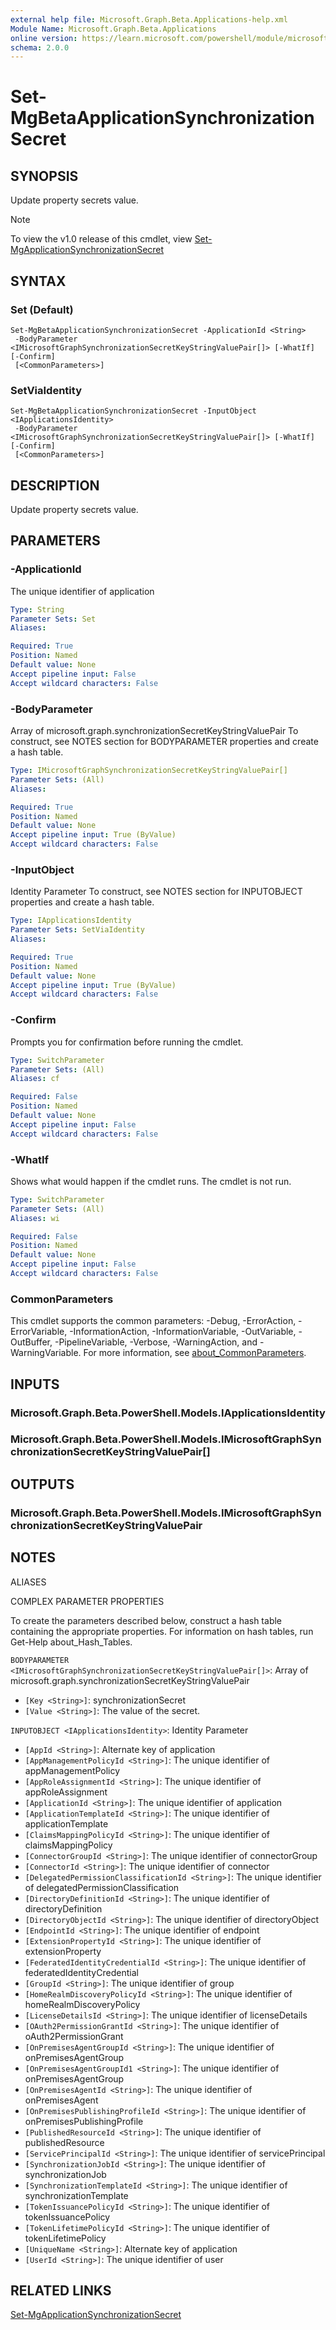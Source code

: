 ```yaml
---
external help file: Microsoft.Graph.Beta.Applications-help.xml
Module Name: Microsoft.Graph.Beta.Applications
online version: https://learn.microsoft.com/powershell/module/microsoft.graph.beta.applications/set-mgbetaapplicationsynchronizationsecret
schema: 2.0.0
---
```


# Set-MgBetaApplicationSynchronizationSecret

## SYNOPSIS
Update property secrets value.

> [!NOTE]
> To view the v1.0 release of this cmdlet, view [Set-MgApplicationSynchronizationSecret](/powershell/module/Microsoft.Graph.Applications/Set-MgApplicationSynchronizationSecret?view=graph-powershell-1.0)

## SYNTAX

### Set (Default)
```
Set-MgBetaApplicationSynchronizationSecret -ApplicationId <String>
 -BodyParameter <IMicrosoftGraphSynchronizationSecretKeyStringValuePair[]> [-WhatIf] [-Confirm]
 [<CommonParameters>]
```

### SetViaIdentity
```
Set-MgBetaApplicationSynchronizationSecret -InputObject <IApplicationsIdentity>
 -BodyParameter <IMicrosoftGraphSynchronizationSecretKeyStringValuePair[]> [-WhatIf] [-Confirm]
 [<CommonParameters>]
```

## DESCRIPTION
Update property secrets value.

## PARAMETERS

### -ApplicationId
The unique identifier of application

```yaml
Type: String
Parameter Sets: Set
Aliases:

Required: True
Position: Named
Default value: None
Accept pipeline input: False
Accept wildcard characters: False
```

### -BodyParameter
Array of microsoft.graph.synchronizationSecretKeyStringValuePair
To construct, see NOTES section for BODYPARAMETER properties and create a hash table.

```yaml
Type: IMicrosoftGraphSynchronizationSecretKeyStringValuePair[]
Parameter Sets: (All)
Aliases:

Required: True
Position: Named
Default value: None
Accept pipeline input: True (ByValue)
Accept wildcard characters: False
```

### -InputObject
Identity Parameter
To construct, see NOTES section for INPUTOBJECT properties and create a hash table.

```yaml
Type: IApplicationsIdentity
Parameter Sets: SetViaIdentity
Aliases:

Required: True
Position: Named
Default value: None
Accept pipeline input: True (ByValue)
Accept wildcard characters: False
```

### -Confirm
Prompts you for confirmation before running the cmdlet.

```yaml
Type: SwitchParameter
Parameter Sets: (All)
Aliases: cf

Required: False
Position: Named
Default value: None
Accept pipeline input: False
Accept wildcard characters: False
```

### -WhatIf
Shows what would happen if the cmdlet runs.
The cmdlet is not run.

```yaml
Type: SwitchParameter
Parameter Sets: (All)
Aliases: wi

Required: False
Position: Named
Default value: None
Accept pipeline input: False
Accept wildcard characters: False
```

### CommonParameters
This cmdlet supports the common parameters: -Debug, -ErrorAction, -ErrorVariable, -InformationAction, -InformationVariable, -OutVariable, -OutBuffer, -PipelineVariable, -Verbose, -WarningAction, and -WarningVariable. For more information, see [about_CommonParameters](http://go.microsoft.com/fwlink/?LinkID=113216).

## INPUTS

### Microsoft.Graph.Beta.PowerShell.Models.IApplicationsIdentity
### Microsoft.Graph.Beta.PowerShell.Models.IMicrosoftGraphSynchronizationSecretKeyStringValuePair[]
## OUTPUTS

### Microsoft.Graph.Beta.PowerShell.Models.IMicrosoftGraphSynchronizationSecretKeyStringValuePair
## NOTES

ALIASES

COMPLEX PARAMETER PROPERTIES

To create the parameters described below, construct a hash table containing the appropriate properties. For information on hash tables, run Get-Help about_Hash_Tables.


`BODYPARAMETER <IMicrosoftGraphSynchronizationSecretKeyStringValuePair[]>`: Array of microsoft.graph.synchronizationSecretKeyStringValuePair
  - `[Key <String>]`: synchronizationSecret
  - `[Value <String>]`: The value of the secret.

`INPUTOBJECT <IApplicationsIdentity>`: Identity Parameter
  - `[AppId <String>]`: Alternate key of application
  - `[AppManagementPolicyId <String>]`: The unique identifier of appManagementPolicy
  - `[AppRoleAssignmentId <String>]`: The unique identifier of appRoleAssignment
  - `[ApplicationId <String>]`: The unique identifier of application
  - `[ApplicationTemplateId <String>]`: The unique identifier of applicationTemplate
  - `[ClaimsMappingPolicyId <String>]`: The unique identifier of claimsMappingPolicy
  - `[ConnectorGroupId <String>]`: The unique identifier of connectorGroup
  - `[ConnectorId <String>]`: The unique identifier of connector
  - `[DelegatedPermissionClassificationId <String>]`: The unique identifier of delegatedPermissionClassification
  - `[DirectoryDefinitionId <String>]`: The unique identifier of directoryDefinition
  - `[DirectoryObjectId <String>]`: The unique identifier of directoryObject
  - `[EndpointId <String>]`: The unique identifier of endpoint
  - `[ExtensionPropertyId <String>]`: The unique identifier of extensionProperty
  - `[FederatedIdentityCredentialId <String>]`: The unique identifier of federatedIdentityCredential
  - `[GroupId <String>]`: The unique identifier of group
  - `[HomeRealmDiscoveryPolicyId <String>]`: The unique identifier of homeRealmDiscoveryPolicy
  - `[LicenseDetailsId <String>]`: The unique identifier of licenseDetails
  - `[OAuth2PermissionGrantId <String>]`: The unique identifier of oAuth2PermissionGrant
  - `[OnPremisesAgentGroupId <String>]`: The unique identifier of onPremisesAgentGroup
  - `[OnPremisesAgentGroupId1 <String>]`: The unique identifier of onPremisesAgentGroup
  - `[OnPremisesAgentId <String>]`: The unique identifier of onPremisesAgent
  - `[OnPremisesPublishingProfileId <String>]`: The unique identifier of onPremisesPublishingProfile
  - `[PublishedResourceId <String>]`: The unique identifier of publishedResource
  - `[ServicePrincipalId <String>]`: The unique identifier of servicePrincipal
  - `[SynchronizationJobId <String>]`: The unique identifier of synchronizationJob
  - `[SynchronizationTemplateId <String>]`: The unique identifier of synchronizationTemplate
  - `[TokenIssuancePolicyId <String>]`: The unique identifier of tokenIssuancePolicy
  - `[TokenLifetimePolicyId <String>]`: The unique identifier of tokenLifetimePolicy
  - `[UniqueName <String>]`: Alternate key of application
  - `[UserId <String>]`: The unique identifier of user

## RELATED LINKS
[Set-MgApplicationSynchronizationSecret](/powershell/module/Microsoft.Graph.Applications/Set-MgApplicationSynchronizationSecret?view=graph-powershell-1.0)


